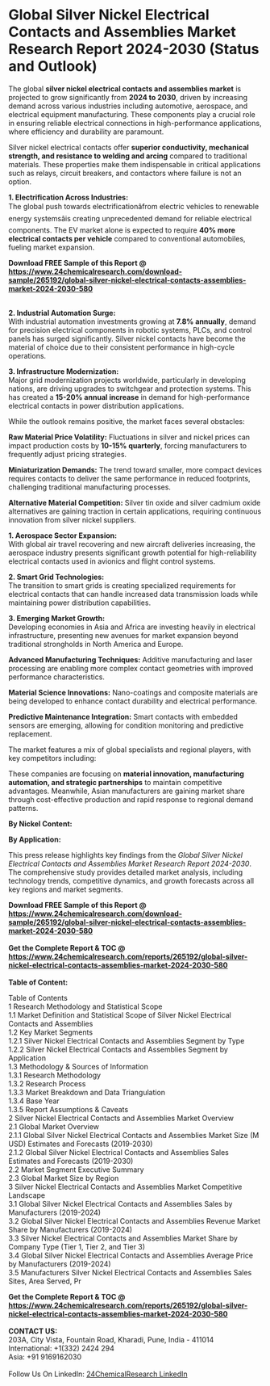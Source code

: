 <h1>Global Silver Nickel Electrical Contacts and Assemblies Market Research Report 2024-2030 (Status and Outlook)</h1><p>The global <strong>silver nickel electrical contacts and assemblies market</strong> is projected to grow significantly from <strong>2024 to 2030</strong>, driven by increasing demand across various industries including automotive, aerospace, and electrical equipment manufacturing. These components play a crucial role in ensuring reliable electrical connections in high-performance applications, where efficiency and durability are paramount.</p><p>Silver nickel electrical contacts offer <strong>superior conductivity, mechanical strength, and resistance to welding and arcing</strong> compared to traditional materials. These properties make them indispensable in critical applications such as relays, circuit breakers, and contactors where failure is not an option.</p><p><strong>1. Electrification Across Industries:</strong><br>
The global push towards electrificationâfrom electric vehicles to renewable energy systemsâis creating unprecedented demand for reliable electrical components. The EV market alone is expected to require <strong>40% more electrical contacts per vehicle</strong> compared to conventional automobiles, fueling market expansion.</p><div><b>Download FREE Sample of this Report @ 
            <a href="https://www.24chemicalresearch.com/download-sample/265192/global-silver-nickel-electrical-contacts-assemblies-market-2024-2030-580">
            https://www.24chemicalresearch.com/download-sample/265192/global-silver-nickel-electrical-contacts-assemblies-market-2024-2030-580</a></b></div><br><p><strong>2. Industrial Automation Surge:</strong><br>
With industrial automation investments growing at <strong>7.8% annually</strong>, demand for precision electrical components in robotic systems, PLCs, and control panels has surged significantly. Silver nickel contacts have become the material of choice due to their consistent performance in high-cycle operations.</p><p><strong>3. Infrastructure Modernization:</strong><br>
Major grid modernization projects worldwide, particularly in developing nations, are driving upgrades to switchgear and protection systems. This has created a <strong>15-20% annual increase</strong> in demand for high-performance electrical contacts in power distribution applications.</p><p>While the outlook remains positive, the market faces several obstacles:</p><p><strong>Raw Material Price Volatility:</strong> Fluctuations in silver and nickel prices can impact production costs by <strong>10-15% quarterly</strong>, forcing manufacturers to frequently adjust pricing strategies.</p><p><strong>Miniaturization Demands:</strong> The trend toward smaller, more compact devices requires contacts to deliver the same performance in reduced footprints, challenging traditional manufacturing processes.</p><p><strong>Alternative Material Competition:</strong> Silver tin oxide and silver cadmium oxide alternatives are gaining traction in certain applications, requiring continuous innovation from silver nickel suppliers.</p><p><strong>1. Aerospace Sector Expansion:</strong><br>
With global air travel recovering and new aircraft deliveries increasing, the aerospace industry presents significant growth potential for high-reliability electrical contacts used in avionics and flight control systems.</p><p><strong>2. Smart Grid Technologies:</strong><br>
The transition to smart grids is creating specialized requirements for electrical contacts that can handle increased data transmission loads while maintaining power distribution capabilities.</p><p><strong>3. Emerging Market Growth:</strong><br>
Developing economies in Asia and Africa are investing heavily in electrical infrastructure, presenting new avenues for market expansion beyond traditional strongholds in North America and Europe.</p><p><strong>Advanced Manufacturing Techniques:</strong> Additive manufacturing and laser processing are enabling more complex contact geometries with improved performance characteristics.</p><p><strong>Material Science Innovations:</strong> Nano-coatings and composite materials are being developed to enhance contact durability and electrical performance.</p><p><strong>Predictive Maintenance Integration:</strong> Smart contacts with embedded sensors are emerging, allowing for condition monitoring and predictive replacement.</p><p>The market features a mix of global specialists and regional players, with key competitors including:</p><p>These companies are focusing on <strong>material innovation, manufacturing automation, and strategic partnerships</strong> to maintain competitive advantages. Meanwhile, Asian manufacturers are gaining market share through cost-effective production and rapid response to regional demand patterns.</p><p><strong>By Nickel Content:</strong></p><p><strong>By Application:</strong></p><p>This press release highlights key findings from the <em>Global Silver Nickel Electrical Contacts and Assemblies Market Research Report 2024-2030</em>. The comprehensive study provides detailed market analysis, including technology trends, competitive dynamics, and growth forecasts across all key regions and market segments.</p><div><b>Download FREE Sample of this Report @ 
            <a href="https://www.24chemicalresearch.com/download-sample/265192/global-silver-nickel-electrical-contacts-assemblies-market-2024-2030-580">
            https://www.24chemicalresearch.com/download-sample/265192/global-silver-nickel-electrical-contacts-assemblies-market-2024-2030-580</a></b></div><br><div><b>Get the Complete Report & TOC @ 
            <a href="https://www.24chemicalresearch.com/reports/265192/global-silver-nickel-electrical-contacts-assemblies-market-2024-2030-580">
            https://www.24chemicalresearch.com/reports/265192/global-silver-nickel-electrical-contacts-assemblies-market-2024-2030-580</a></b></div><br>
            <b>Table of Content:</b><p>Table of Contents<br />
1 Research Methodology and Statistical Scope<br />
1.1 Market Definition and Statistical Scope of Silver Nickel Electrical Contacts and Assemblies<br />
1.2 Key Market Segments<br />
1.2.1 Silver Nickel Electrical Contacts and Assemblies Segment by Type<br />
1.2.2 Silver Nickel Electrical Contacts and Assemblies Segment by Application<br />
1.3 Methodology & Sources of Information<br />
1.3.1 Research Methodology<br />
1.3.2 Research Process<br />
1.3.3 Market Breakdown and Data Triangulation<br />
1.3.4 Base Year<br />
1.3.5 Report Assumptions & Caveats<br />
2 Silver Nickel Electrical Contacts and Assemblies Market Overview<br />
2.1 Global Market Overview<br />
2.1.1 Global Silver Nickel Electrical Contacts and Assemblies Market Size (M USD) Estimates and Forecasts (2019-2030)<br />
2.1.2 Global Silver Nickel Electrical Contacts and Assemblies Sales Estimates and Forecasts (2019-2030)<br />
2.2 Market Segment Executive Summary<br />
2.3 Global Market Size by Region<br />
3 Silver Nickel Electrical Contacts and Assemblies Market Competitive Landscape<br />
3.1 Global Silver Nickel Electrical Contacts and Assemblies Sales by Manufacturers (2019-2024)<br />
3.2 Global Silver Nickel Electrical Contacts and Assemblies Revenue Market Share by Manufacturers (2019-2024)<br />
3.3 Silver Nickel Electrical Contacts and Assemblies Market Share by Company Type (Tier 1, Tier 2, and Tier 3)<br />
3.4 Global Silver Nickel Electrical Contacts and Assemblies Average Price by Manufacturers (2019-2024)<br />
3.5 Manufacturers Silver Nickel Electrical Contacts and Assemblies Sales Sites, Area Served, Pr</p><div><b>Get the Complete Report & TOC @ 
            <a href="https://www.24chemicalresearch.com/reports/265192/global-silver-nickel-electrical-contacts-assemblies-market-2024-2030-580">
            https://www.24chemicalresearch.com/reports/265192/global-silver-nickel-electrical-contacts-assemblies-market-2024-2030-580</a></b></div><br><b>CONTACT US:</b><br>
            203A, City Vista, Fountain Road, Kharadi, Pune, India - 411014<br>
            International: +1(332) 2424 294<br>
            Asia: +91 9169162030 <br><br>
            Follow Us On LinkedIn: <a href="https://www.linkedin.com/company/24chemicalresearch/">24ChemicalResearch LinkedIn</a>